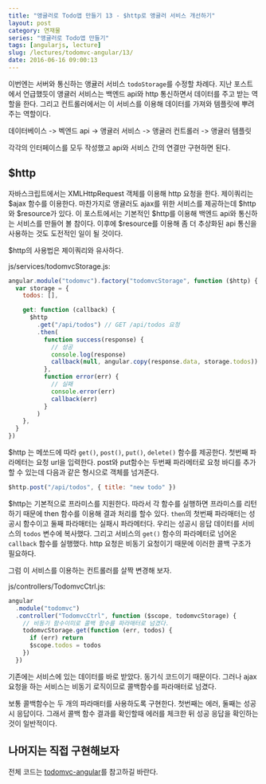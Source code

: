 ```yaml
---
title: "앵귤러로 Todo앱 만들기 13 - $http로 앵귤러 서비스 개선하기"
layout: post
category: 연재물
series: "앵귤러로 Todo앱 만들기"
tags: [angularjs, lecture]
slug: /lectures/todomvc-angular/13/
date: 2016-06-16 09:00:13
---
```


이번엔는 서버와 통신하는 앵귤러 서비스 `todoStorage`를 수정할 차례다.
지난 포스트에서 언급했듯이 앵귤러 서비스는 백엔드 api와 http 통신하면서 데이터를 주고 받는 역할을 한다.
그리고 컨트롤러에서는 이 서비스를 이용해 데이터를 가져와 템플릿에 뿌려주는 역할이다.

데이터베이스 -> 벡엔드 api -> 앵귤러 서비스 -> 앵귤러 컨트롤러 -> 앵귤러 템플릿

각각의 인터페이스를 모두 작성했고 api와 서비스 간의 연결만 구현하면 된다.

## \$http

자바스크립트에서는 XMLHttpRequest 객체를 이용해 http 요청을 한다.
제이쿼리는 $ajax 함수를 이용한다.
마찬가지로 앵귤러도 ajax를 위한 서비스를 제공하는데 $http와 $resource가 있다.
이 포스트에서는 기본적인 $http를 이용해 백엔드 api와 통신하는 서비스를 만들어 볼 참이다.
이후에 \$resource를 이용해 좀 더 추상화된 api 통신을 사용하는 것도 도전적인 일이 될 것이다.

\$http의 사용법은 제이쿼리와 유사하다.

js/services/todomvcStorage.js:

```javascript
angular.module("todomvc").factory("todomvcStorage", function ($http) {
  var storage = {
    todos: [],

    get: function (callback) {
      $http
        .get("/api/todos") // GET /api/todos 요청
        .then(
          function success(response) {
            // 성공
            console.log(response)
            callback(null, angular.copy(response.data, storage.todos))
          },
          function error(err) {
            // 실패
            console.error(err)
            callback(err)
          }
        )
    },
  }
})
```

\$http 는 메쏘드에 따라 `get()`, `post()`, `put()`, `delete()` 함수를 제공한다.
첫번째 파라메터는 요청 url을 입력한다.
post와 put함수는 두번째 파라메터로 요청 바디를 추가할 수 있는데 다음과 같은 형시으로 객체를 넘겨준다.

```javascript
$http.post("/api/todos", { title: "new todo" })
```

\$http는 기본적으로 프라미스를 지원한다.
따라서 각 함수를 실행하면 프라미스를 리턴하기 때문에 then 함수를 이용해 결과 처리를 할수 있다.
`then`의 첫번째 파라매터는 성공시 함수이고 둘째 파라매터는 실패시 파라메터다.
우리는 성공시 응답 데이터를 서비스의 `todos` 변수에 복사했다.
그리고 서비스의 `get()` 함수의 파라메터로 넘어온 `callback` 함수를 실행했다.
http 요청은 비동기 요청이기 때문에 이러한 콜백 구조가 필요하다.

그럼 이 서비스를 이용하는 컨트롤러를 살짝 변경해 보자.

js/controllers/TodomvcCtrl.js:

```javascript
angular
  .module("todomvc")
  .controller("TodomvcCtrl", function ($scope, todomvcStorage) {
    // 비동기 함수이미로 콜백 함수를 파라매터로 넘겼다.
    todomvcStorage.get(function (err, todos) {
      if (err) return
      $scope.todos = todos
    })
  })
```

기존에는 서비스에 있는 데이터를 바로 받았다.
동기식 코드이기 때문이다.
그러나 ajax 요청을 하는 서비스는 비동기 로직이므로 콜백함수를 파라매터로 넘겼다.

보통 콜백함수는 두 개의 파라매터를 사용하도록 구현한다. 첫번째는 에러, 둘째는 성공시 응답이다.
그래서 콜백 함수 결과를 확인할때 에러를 체크한 뒤 성공 응답을 확인하는 것이 일반적이다.

## 나머지는 직접 구현해보자

전체 코드는 [todomvc-angular](https://github.com/jeonghwan-kim/todomvc-angular)를 참고하길 바란다.

